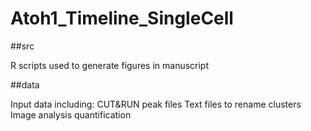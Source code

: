 # Atoh1_Timeline_SingleCell
 
##src

R scripts used to generate figures in manuscript

##data 

Input data including:
CUT&RUN peak files
Text files to rename clusters
Image analysis quantification